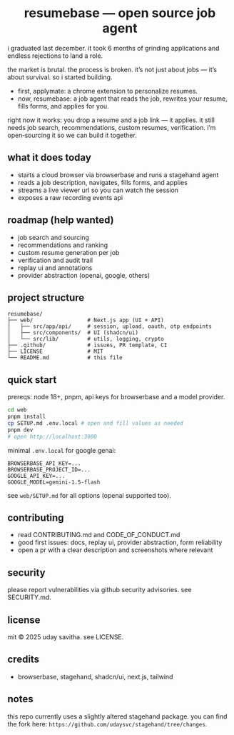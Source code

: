 <div align="center">

# resumebase — open source job agent

</div>

i graduated last december. it took 6 months of grinding applications and endless rejections to land a role.

the market is brutal. the process is broken. it’s not just about jobs — it’s about survival. so i started building.

- first, applymate: a chrome extension to personalize resumes.
- now, resumebase: a job agent that reads the job, rewrites your resume, fills forms, and applies for you.

right now it works: you drop a resume and a job link — it applies. it still needs job search, recommendations, custom resumes, verification. i’m open‑sourcing it so we can build it together.

## what it does today
- starts a cloud browser via browserbase and runs a stagehand agent
- reads a job description, navigates, fills forms, and applies
- streams a live viewer url so you can watch the session
- exposes a raw recording events api

## roadmap (help wanted)
- job search and sourcing
- recommendations and ranking
- custom resume generation per job
- verification and audit trail
- replay ui and annotations
- provider abstraction (openai, google, others)

## project structure
```
resumebase/
├── web/                 # Next.js app (UI + API)
│   ├── src/app/api/     # session, upload, oauth, otp endpoints
│   ├── src/components/  # UI (shadcn/ui)
│   └── src/lib/         # utils, logging, crypto
├── .github/             # issues, PR template, CI
├── LICENSE              # MIT
└── README.md            # this file
```

## quick start
prereqs: node 18+, pnpm, api keys for browserbase and a model provider.

```bash
cd web
pnpm install
cp SETUP.md .env.local # open and fill values as needed
pnpm dev
# open http://localhost:3000
```

minimal `.env.local` for google genai:
```env
BROWSERBASE_API_KEY=...
BROWSERBASE_PROJECT_ID=...
GOOGLE_API_KEY=...
GOOGLE_MODEL=gemini-1.5-flash
```

see `web/SETUP.md` for all options (openai supported too).

## contributing
- read CONTRIBUTING.md and CODE_OF_CONDUCT.md
- good first issues: docs, replay ui, provider abstraction, form reliability
- open a pr with a clear description and screenshots where relevant

## security
please report vulnerabilities via github security advisories. see SECURITY.md.

## license
mit © 2025 uday savitha. see LICENSE.

## credits
- browserbase, stagehand, shadcn/ui, next.js, tailwind

## notes
this repo currently uses a slightly altered stagehand package. you can find the fork here: `https://github.com/udaysvc/stagehand/tree/changes`.
